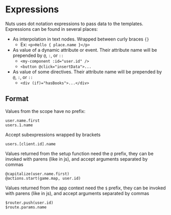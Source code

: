 # Expressions

Nuts uses dot notation expressions to pass data to the templates. Expressions
can be found in several places:

- As interpolation in text nodes. Wrapped between curly braces `{}`
  - Ex: `<p>Hello { place.name }</p>`
- As value of a dynamic attribute or event. Their attribute name will be
  prepended by `@`, `:`, or `::`
  - `<my-component :id="user.id" />`
  - `<button @click="insertData">...`
- As value of some directives. Their attribute name will be
  prepended by `@`, `:`, or `::`
  - `<div (if)="hasBooks">...</div>`


## Format

Values from the scope have no prefix:

```
user.name.first
users.1.name
```

Accept subexpressions wrapped by brackets

```
users.[client.id].name
```

Values returned from the setup function need the `@` prefix, they can be invoked
with parens (like in js), and accept arguments separated by commas

```
@capitalize(user.name.first)
@actions.start(game.map, user.id)
```

Values returned from the app context need the `$` prefix, they can be invoked
with parens (like in js), and accept arguments separated by commas

```
$router.push(user.id)
$route.params.name
```
